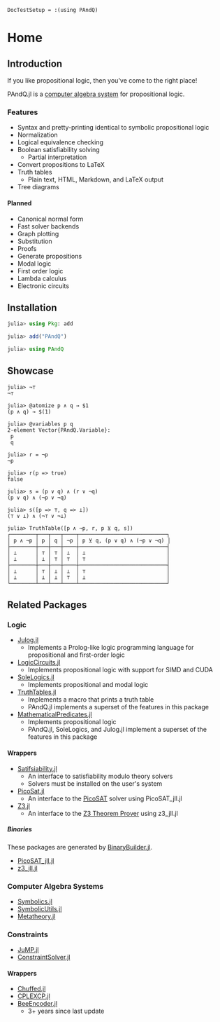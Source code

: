 
```@meta
DocTestSetup = :(using PAndQ)
```

# Home

## Introduction

If you like propositional logic, then you've come to the right place!

PAndQ.jl is a [computer algebra system](https://en.wikipedia.org/wiki/Computer_algebra_system) for propositional logic.

### Features

- Syntax and pretty-printing identical to symbolic propositional logic
- Normalization
- Logical equivalence checking
- Boolean satisfiability solving
    - Partial interpretation
- Convert propositions to LaTeX
- Truth tables
    - Plain text, HTML, Markdown, and LaTeX output
- Tree diagrams

#### Planned

- Canonical normal form
- Fast solver backends
- Graph plotting
- Substitution
- Proofs
- Generate propositions
- Modal logic
- First order logic
- Lambda calculus
- Electronic circuits

## Installation

```julia
julia> using Pkg: add

julia> add("PAndQ")

julia> using PAndQ
```

## Showcase

```jldoctest
julia> ¬⊤
¬⊤

julia> @atomize p ∧ q → $1
(p ∧ q) → $(1)

julia> @variables p q
2-element Vector{PAndQ.Variable}:
 p
 q

julia> r = ¬p
¬p

julia> r(p => true)
false

julia> s = (p ∨ q) ∧ (r ∨ ¬q)
(p ∨ q) ∧ (¬p ∨ ¬q)

julia> s([p => ⊤, q => ⊥])
(⊤ ∨ ⊥) ∧ (¬⊤ ∨ ¬⊥)

julia> TruthTable([p ∧ ¬p, r, p ⊻ q, s])
┌────────┬───┬───┬────┬────────────────────────────┐
│ p ∧ ¬p │ p │ q │ ¬p │ p ⊻ q, (p ∨ q) ∧ (¬p ∨ ¬q) │
├────────┼───┼───┼────┼────────────────────────────┤
│ ⊥      │ ⊤ │ ⊤ │ ⊥  │ ⊥                          │
│ ⊥      │ ⊥ │ ⊤ │ ⊤  │ ⊤                          │
├────────┼───┼───┼────┼────────────────────────────┤
│ ⊥      │ ⊤ │ ⊥ │ ⊥  │ ⊤                          │
│ ⊥      │ ⊥ │ ⊥ │ ⊤  │ ⊥                          │
└────────┴───┴───┴────┴────────────────────────────┘
```

## Related Packages

### Logic

- [Julog.jl](https://github.com/ztangent/Julog.jl)
    - Implements a Prolog-like logic programming language for propositional and first-order logic
- [LogicCircuits.jl](https://github.com/Juice-jl/LogicCircuits.jl)
    - Implements propositional logic with support for SIMD and CUDA
- [SoleLogics.jl](https://github.com/aclai-lab/SoleLogics.jl)
    - Implements propositional and modal logic
- [TruthTables.jl](https://github.com/eliascarv/TruthTables.jl)
    - Implements a macro that prints a truth table
    - PAndQ.jl implements a superset of the features in this package
- [MathematicalPredicates.jl](https://github.com/JuliaReach/MathematicalPredicates.jl)
    - Implements propositional logic
    - PAndQ.jl, SoleLogics, and Julog.jl implement a superset of the features in this package

#### Wrappers

- [Satifsiability.jl](https://github.com/elsoroka/Satisfiability.jl)
    - An interface to satisfiability modulo theory solvers
    - Solvers must be installed on the user's system
- [PicoSat.jl](https://github.com/sisl/PicoSAT.jl)
    - An interface to the [PicoSAT](https://fmv.jku.at/picosat/) solver using PicoSAT_jll.jl
- [Z3.jl](https://github.com/ahumenberger/Z3.jl)
    - An interface to the [Z3 Theorem Prover](https://github.com/Z3Prover/z3) using z3_jll.jl

##### Binaries

These packages are generated by [BinaryBuilder.jl](https://github.com/JuliaPackaging/BinaryBuilder.jl).

- [PicoSAT_jll.jl](https://github.com/JuliaBinaryWrappers/PicoSAT_jll.jl)
- [z3_jll.jl](https://github.com/JuliaBinaryWrappers/z3_jll.jl)

### Computer Algebra Systems

- [Symbolics.jl](https://github.com/JuliaSymbolics/Symbolics.jl)
- [SymbolicUtils.jl](https://github.com/JuliaSymbolics/SymbolicUtils.jl)
- [Metatheory.jl](https://github.com/JuliaSymbolics/Metatheory.jl)

### Constraints

- [JuMP.jl](https://github.com/jump-dev/JuMP.jl)
- [ConstraintSolver.jl](https://github.com/Wikunia/ConstraintSolver.jl)

#### Wrappers

- [Chuffed.jl](https://github.com/JuliaConstraints/Chuffed.jl)
- [CPLEXCP.jl](https://github.com/JuliaConstraints/CPLEXCP.jl)
- [BeeEncoder.jl](https://github.com/newptcai/BeeEncoder.jl)
    - 3+ years since last update